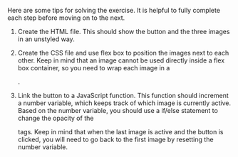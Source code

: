 Here are some tips for solving the exercise. It is helpful to fully complete each step before moving on to the next.

1) Create the HTML file. This should show the button and the three images in an unstyled way.

2) Create the CSS file and use flex box to position the images next to each other. Keep in mind that an image cannot be used directly inside a flex box container, so you need to wrap each image in a <div>.

3) Link the button to a JavaScript function. This function should increment a number variable, which keeps track of which image is currently active. Based on the number variable, you should use a if/else statement to change the opacity of the <div> tags. Keep in mind that when the last image is active and the button is clicked, you will need to go back to the first image by resetting the number variable.
